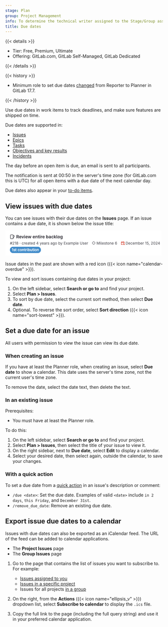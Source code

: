 ```yaml
---
stage: Plan
group: Project Management
info: To determine the technical writer assigned to the Stage/Group associated with this page, see https://handbook.gitlab.com/handbook/product/ux/technical-writing/#assignments
title: Due dates
---
```


{{< details >}}

- Tier: Free, Premium, Ultimate
- Offering: GitLab.com, GitLab Self-Managed, GitLab Dedicated

{{< /details >}}

{{< history >}}

- Minimum role to set due dates [changed](https://gitlab.com/gitlab-org/gitlab/-/merge_requests/169256) from Reporter to Planner in GitLab 17.7.

{{< /history >}}

Use due dates in work items to track deadlines, and make sure features are
shipped on time.

Due dates are supported in:

- [Issues](_index.md)
- [Epics](../../group/epics/_index.md)
- [Tasks](../../tasks.md)
- [Objectives and key results](../../okrs.md)
- [Incidents](../../../operations/incident_management/incidents.md)

The day before an open item is due, an email is sent to all participants.
<!-- For issue due timing source, see 'issue_due_scheduler_worker' in https://gitlab.com/gitlab-org/gitlab/-/blob/master/config/initializers/1_settings.rb -->
The notification is sent at 00:50 in the server's time zone (for GitLab.com this is UTC)
for all open items with a due date of the next calendar day.

Due dates also appear in your [to-do items](../../todos.md).

## View issues with due dates

You can see issues with their due dates on the **Issues** page.
If an issue contains a due date,
it is shown below the issue title:

![An issue with a due date in 2024.](img/overdue_issue_v17_9.png)

Issue dates in the past are shown with a red icon ({{< icon name="calendar-overdue" >}}).

To view and sort issues containing due dates in your project:

1. On the left sidebar, select **Search or go to** and find your project.
1. Select **Plan > Issues**.
1. To sort by due date, select the current sort method, then select **Due date**.
1. Optional. To reverse the sort order, select **Sort direction** ({{< icon name="sort-lowest" >}}).

## Set a due date for an issue

All users with permission to view the issue can view its due date.

### When creating an issue

If you have at least the Planner role, when creating an issue, select **Due date** to show a calendar.
This date uses the server's time zone, not the current user's time zone.

To remove the date, select the date text, then delete the text.

### In an existing issue

Prerequisites:

- You must have at least the Planner role.

To do this:

1. On the left sidebar, select **Search or go to** and find your project.
1. Select **Plan > Issues**, then select the title of your issue to view it.
1. On the right sidebar, next to **Due date**, select **Edit** to display a calendar.
1. Select your desired date, then select again, outside the calendar, to save your changes.

### With a quick action

To set a due date from a [quick action](../quick_actions.md) in an issue's description or comment:

- `/due <date>`: Set the due date. Examples of valid `<date>` include `in 2 days`, `this Friday`, and `December 31st`.
- `/remove_due_date`: Remove an existing due date.

## Export issue due dates to a calendar

Issues with due dates can also be exported as an iCalendar feed. The URL of the
feed can be added to calendar applications.

- The **Project Issues** page
- The **Group Issues** page

1. Go to the page that contains the list of issues you want to subscribe to.
   For example:

   - [Issues assigned to you](managing_issues.md#view-all-issues-assigned-to-you)
   - [Issues in a specific project](managing_issues.md#issue-list)
   - Issues for all projects [in a group](../../group/_index.md)

1. On the right, from the **Actions** ({{< icon name="ellipsis_v" >}}) dropdown list, select **Subscribe to calendar** to display the `.ics` file.
1. Copy the full link to the page (including the full query string) and use it in your
   preferred calendar application.
